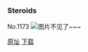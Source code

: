 ### Steroids
No.1173
![图片不见了~~~](https://imgs.xkcd.com/comics/steroids.png)

[原址](https://xkcd.com//1173) [下载](https://imgs.xkcd.com/comics/steroids.png)

